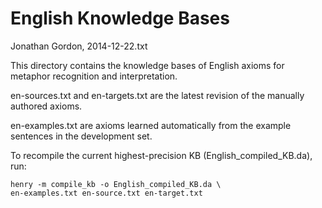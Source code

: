 # English Knowledge Bases
Jonathan Gordon, 2014-12-22.txt

This directory contains the knowledge bases of English axioms for
metaphor recognition and interpretation.

en-sources.txt and en-targets.txt are the latest revision of the
manually authored axioms.

en-examples.txt are axioms learned automatically from the example
sentences in the development set.

To recompile the current highest-precision KB (English_compiled_KB.da),
run:

    henry -m compile_kb -o English_compiled_KB.da \
    en-examples.txt en-source.txt en-target.txt
